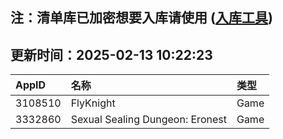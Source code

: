 ## 注：清单库已加密想要入库请使用 ([入库工具](https://github.com/BlankTMing/ManifestAutoUpdate/releases))

## 更新时间：2025-02-13 10:22:23
| AppID | 名称 | 类型  |
| :-------------------- | :----------------------------- | :----------- |
| 3108510 | FlyKnight| Game |
| 3332860 | Sexual Sealing Dungeon: Eronest| Game |
